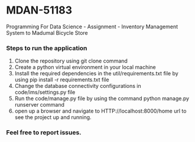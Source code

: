 # MDAN-51183
Programming For Data Science - Assignment - Inventory Management System to Madumal Bicycle Store 

### Steps to run the application
1. Clone the repository using git clone command
2. Create a python virtual environment in your local machine
3. Install the required dependencies in the util/requirements.txt file by using pip install -r requirements.txt file
4. Change the database connectivity configurations in code/ims/settings.py file
5. Run the code/manage.py file by using the command python manage.py runserver command
6. open up a browser and navigate to HTTP://localhost:8000/home url to see the project up and running.

### Feel free to report issues.
   
